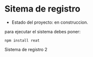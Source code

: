 <h1>Sitema de registro</h1>

- Estado del proyecto: en construccion.

para ejecutar el sistema debes poner:

```npm install reat```

Sistema de registro 2
